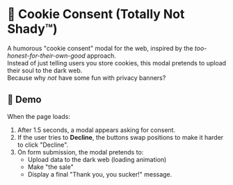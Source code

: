 # 🍪 Cookie Consent (Totally Not Shady™)

A humorous "cookie consent" modal for the web, inspired by the *too-honest-for-their-own-good* approach.  
Instead of just telling users you store cookies, this modal pretends to upload their soul to the dark web.  
Because why *not* have some fun with privacy banners?

## 🚀 Demo

When the page loads:
1. After 1.5 seconds, a modal appears asking for consent.
2. If the user tries to **Decline**, the buttons swap positions to make it harder to click "Decline".
3. On form submission, the modal pretends to:
   - Upload data to the dark web (loading animation)
   - Make "the sale"
   - Display a final "Thank you, you sucker!" message.



